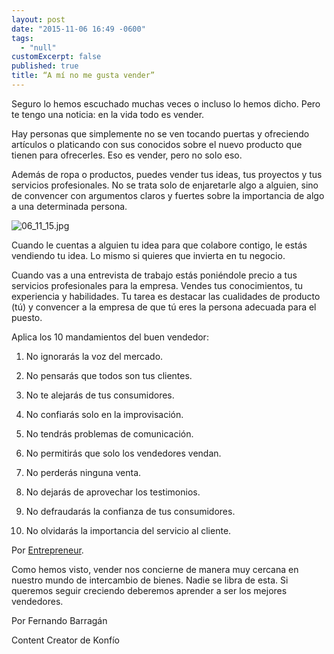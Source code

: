 ```yaml
---
layout: post
date: "2015-11-06 16:49 -0600"
tags: 
  - "null"
customExcerpt: false
published: true
title: “A mí no me gusta vender”
---
```




Seguro lo hemos escuchado muchas veces o incluso lo hemos dicho. Pero te tengo una noticia: en la vida todo es vender.

Hay personas que simplemente no se ven tocando puertas y ofreciendo artículos o platicando con sus conocidos sobre el nuevo producto que tienen para ofrecerles. Eso es vender, pero no solo eso.

Además de ropa o productos, puedes vender tus ideas, tus proyectos y tus servicios profesionales. No se trata solo de enjaretarle algo a alguien, sino de convencer con argumentos claros y fuertes sobre la importancia de algo a una determinada persona.

![06_11_15.jpg]({{site.baseurl}}/img/06_11_15.jpg)

Cuando le cuentas a alguien tu idea para que colabore contigo, le estás vendiendo tu idea. Lo mismo si quieres que invierta en tu negocio. 

Cuando vas a una entrevista de trabajo estás poniéndole precio a tus servicios profesionales para la empresa. Vendes tus conocimientos, tu experiencia y habilidades. Tu tarea es destacar las cualidades de producto (tú) y convencer a la empresa de que tú eres la persona adecuada para el puesto.

Aplica los 10 mandamientos del buen vendedor:

1.	No ignorarás la voz del mercado.

2.	No pensarás que todos son tus clientes.

3.	No te alejarás de tus consumidores.

4.	No confiarás solo en la improvisación.

5.	No tendrás problemas de comunicación.

6.	No permitirás que solo los vendedores vendan.

7.	No perderás ninguna venta.

8.	No dejarás de aprovechar los testimonios.

9.	No defraudarás la confianza de tus consumidores.

10.	No olvidarás la importancia del servicio al cliente.

Por [Entrepreneur](http://www.soyentrepreneur.com/2473-los-10-mandamientos-del-buen-vendedor.html). 

Como hemos visto, vender nos concierne de manera muy cercana en nuestro mundo de intercambio de bienes. Nadie se libra de esta. Si queremos seguir creciendo deberemos aprender a ser los mejores vendedores.

Por Fernando Barragán

Content Creator de Konfío
